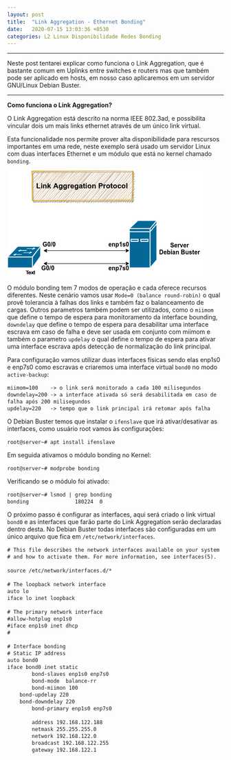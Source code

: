 ```yaml
---
layout: post
title:  "Link Aggregation - Ethernet Bonding"
date:   2020-07-15 13:03:36 +0530
categories: L2 Linux Disponibilidade Redes Bonding
---
```


---
 Neste post tentarei explicar como funciona o Link Aggregation, que é bastante comum em Uplinks entre switches e routers mas que também pode ser aplicado em hosts, em nosso caso aplicaremos em um servidor GNU/Linux Debian Buster. 

---


**Como funciona o Link Aggregation?**

O Link Aggregation está descrito na norma IEEE 802.3ad, e possibilita vincular dois um mais links ethernet através de um único link virtual. 

Esta funcionalidade nos permite prover alta disponibilidade para rescursos importantes em uma rede, neste exemplo será usado um servidor Linux com duas interfaces Ethernet e um módulo que está no kernel chamado `bonding`. 

![lag](https://raw.githubusercontent.com/keilon-araujo/teste/master/lag.png)

O módulo bonding tem 7 modos de operação e cada oferece recursos diferentes. Neste cenário vamos usar `Mode=0 (balance round-robin)` o qual provê tolerancia à falhas dos links e também faz o balanceamento de cargas. Outros parametros também podem ser utilizados, como o `miimom` que define o tempo de espera para monitoramento da interface bounding, `downdelay` que define o tempo de espera para desabilitar uma interface escrava em caso de falha e deve ser usada em conjunto com miimom e também o parametro `updelay` o qual define o tempo de espera para ativar uma interface escrava após detecção de normalização do link principal.


Para configuração vamos utilizar duas interfaces físicas sendo elas enp1s0 e enp7s0 como escravas e criaremos uma interface virtual `bond0` no modo `active-backup`:
~~~
miimom=100    -> o link será monitorado a cada 100 milisegundos
downdelay=200 -> a interface ativada só será desabilitada em caso de falha após 200 milisegundos
updelay=220   -> tempo que o link principal irá retomar após falha
~~~

O Debian Buster temos que instalar o `ifenslave` que irá ativar/desativar as interfaces, como usuário root vamos às configurações:

~~~shell
root@server~# apt install ifenslave
~~~

Em seguida ativamos o módulo bonding no Kernel:

~~~shell
root@server~# modprobe bonding
~~~

Verificando se o módulo foi ativado:

~~~shell
root@server~# lsmod | grep bonding
bonding               180224  0
~~~

O próximo passo é configurar as interfaces, aqui será criado o link virtual `bond0` e as interfaces que farão parte do Link Aggregation serão declaradas dentro desta. No Debian Buster todas interfaces são configuradas em um único arquivo que fica em `/etc/network/interfaces`.

~~~shell
# This file describes the network interfaces available on your system
# and how to activate them. For more information, see interfaces(5).

source /etc/network/interfaces.d/*

# The loopback network interface
auto lo
iface lo inet loopback

# The primary network interface
#allow-hotplug enp1s0
#iface enp1s0 inet dhcp
#

# Interface bonding
# Static IP address
auto bond0
iface bond0 inet static
        bond-slaves enp1s0 enp7s0
        bond-mode  balance-rr
        bond-miimon 100
	bond-updelay 220
	bond-downdelay 220
        bond-primary enp1s0 enp7s0

        address 192.168.122.188
        netmask 255.255.255.0
        network 192.168.122.0
        broadcast 192.168.122.255
        gateway 192.168.122.1

~~~
